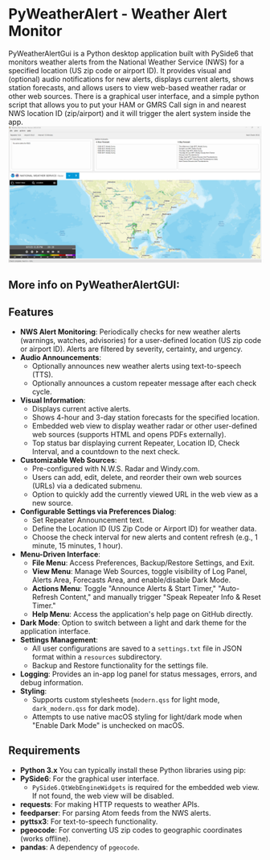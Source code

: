 # PyWeatherAlert - Weather Alert Monitor

PyWeatherAlertGui is a Python desktop application built with PySide6 that monitors weather alerts from the National Weather Service (NWS) for a specified location (US zip code or airport ID). It provides visual and (optional) audio notifications for new alerts, displays current alerts, shows station forecasts, and allows users to view web-based weather radar or other web sources.
There is a graphical user interface, and a simple python script that allows you to put your HAM or GMRS Call sign in and nearest NWS location ID (zip/airport) and it will trigger the alert system inside the app.
<a href="https://github.com/nicarley/PythonWeatherAlerts/blob/master/resources/pyweather.png?raw=true">
<img src="https://github.com/nicarley/PythonWeatherAlerts/blob/master/resources/pyweather.png?raw=true" width="800px" />
</a>

## More info on PyWeatherAlertGUI:
## Features

-   **NWS Alert Monitoring**: Periodically checks for new weather alerts (warnings, watches, advisories) for a user-defined location (US zip code or airport ID). Alerts are filtered by severity, certainty, and urgency.
-   **Audio Announcements**:
    -   Optionally announces new weather alerts using text-to-speech (TTS).
    -   Optionally announces a custom repeater message after each check cycle.
-   **Visual Information**:
    -   Displays current active alerts.
    -   Shows 4-hour and 3-day station forecasts for the specified location.
    -   Embedded web view to display weather radar or other user-defined web sources (supports HTML and opens PDFs externally).
    -   Top status bar displaying current Repeater, Location ID, Check Interval, and a countdown to the next check.
-   **Customizable Web Sources**:
    -   Pre-configured with N.W.S. Radar and Windy.com.
    -   Users can add, edit, delete, and reorder their own web sources (URLs) via a dedicated submenu.
    -   Option to quickly add the currently viewed URL in the web view as a new source.
-   **Configurable Settings via Preferences Dialog**:
    -   Set Repeater Announcement text.
    -   Define the Location ID (US Zip Code or Airport ID) for weather data.
    -   Choose the check interval for new alerts and content refresh (e.g., 1 minute, 15 minutes, 1 hour).
-   **Menu-Driven Interface**:
    -   **File Menu**: Access Preferences, Backup/Restore Settings, and Exit.
    -   **View Menu**: Manage Web Sources, toggle visibility of Log Panel, Alerts Area, Forecasts Area, and enable/disable Dark Mode.
    -   **Actions Menu**: Toggle "Announce Alerts & Start Timer," "Auto-Refresh Content," and manually trigger "Speak Repeater Info & Reset Timer."
    -   **Help Menu**: Access the application's help page on GitHub directly.
-   **Dark Mode**: Option to switch between a light and dark theme for the application interface.
-   **Settings Management**:
    -   All user configurations are saved to a `settings.txt` file in JSON format within a `resources` subdirectory.
    -   Backup and Restore functionality for the settings file.
-   **Logging**: Provides an in-app log panel for status messages, errors, and debug information.
-   **Styling**:
    -   Supports custom stylesheets (`modern.qss` for light mode, `dark_modern.qss` for dark mode).
    -   Attempts to use native macOS styling for light/dark mode when "Enable Dark Mode" is unchecked on macOS.

## Requirements

-   **Python 3.x**
You can typically install these Python libraries using pip:
-   **PySide6**: For the graphical user interface.
    -   `PySide6.QtWebEngineWidgets` is required for the embedded web view. If not found, the web view will be disabled.
-   **requests**: For making HTTP requests to weather APIs.
-   **feedparser**: For parsing Atom feeds from the NWS alerts.
-   **pyttsx3**: For text-to-speech functionality.
-   **pgeocode**: For converting US zip codes to geographic coordinates (works offline).
-   **pandas**: A dependency of `pgeocode`.
